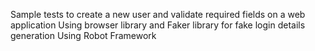Sample tests to create a new user and validate required fields on a web application
Using browser library and Faker library for fake login details generation
Using Robot Framework
